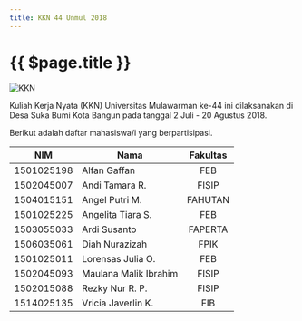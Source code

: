 ```yaml
---
title: KKN 44 Unmul 2018
---
```


# {{ $page.title }}

![KKN](/img/kkn.jpg)

Kuliah Kerja Nyata (KKN) Universitas Mulawarman ke-44 ini dilaksanakan di Desa Suka Bumi Kota Bangun pada tanggal 2 Juli - 20 Agustus 2018.

Berikut adalah daftar mahasiswa/i yang berpartisipasi.

|    NIM     | Nama                  | Fakultas |
| :--------: | --------------------- | :------: |
| 1501025198 | Alfan Gaffan          |   FEB    |
| 1502045007 | Andi Tamara R.        |  FISIP   |
| 1504015151 | Angel Putri M.        | FAHUTAN  |
| 1501025225 | Angelita Tiara S.     |   FEB    |
| 1503055033 | Ardi Susanto          | FAPERTA  |
| 1506035061 | Diah Nurazizah        |   FPIK   |
| 1501025011 | Lorensas Julia O.     |   FEB    |
| 1502045093 | Maulana Malik Ibrahim |  FISIP   |
| 1502015088 | Rezky Nur R. P.       |  FISIP   |
| 1514025135 | Vricia Javerlin K.    |   FIB    |
